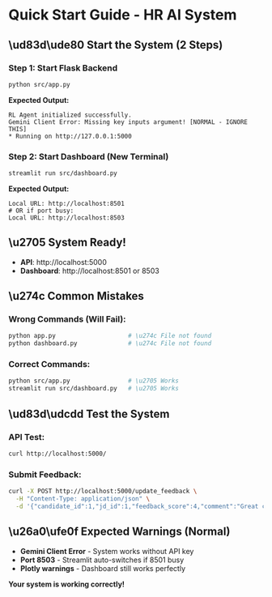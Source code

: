 # Quick Start Guide - HR AI System

## \ud83d\ude80 **Start the System (2 Steps)**

### **Step 1: Start Flask Backend**
```bash
python src/app.py
```
**Expected Output:**
```
RL Agent initialized successfully.
Gemini Client Error: Missing key inputs argument! [NORMAL - IGNORE THIS]
* Running on http://127.0.0.1:5000
```

### **Step 2: Start Dashboard (New Terminal)**
```bash
streamlit run src/dashboard.py
```
**Expected Output:**
```
Local URL: http://localhost:8501
# OR if port busy:
Local URL: http://localhost:8503
```

## \u2705 **System Ready!**
- **API**: http://localhost:5000
- **Dashboard**: http://localhost:8501 or 8503

## \u274c **Common Mistakes**

### **Wrong Commands (Will Fail):**
```bash
python app.py                    # \u274c File not found
python dashboard.py              # \u274c File not found
```

### **Correct Commands:**
```bash
python src/app.py                # \u2705 Works
streamlit run src/dashboard.py   # \u2705 Works
```

## \ud83d\udcdd **Test the System**

### **API Test:**
```bash
curl http://localhost:5000/
```

### **Submit Feedback:**
```bash
curl -X POST http://localhost:5000/update_feedback \
  -H "Content-Type: application/json" \
  -d '{"candidate_id":1,"jd_id":1,"feedback_score":4,"comment":"Great candidate"}'
```

## \u26a0\ufe0f **Expected Warnings (Normal)**
- **Gemini Client Error** - System works without API key
- **Port 8503** - Streamlit auto-switches if 8501 busy
- **Plotly warnings** - Dashboard still works perfectly

**Your system is working correctly!**